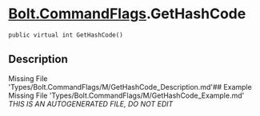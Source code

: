 # [Bolt.CommandFlags](Types/Bolt.CommandFlags.md).GetHashCode
`public virtual int GetHashCode()`
## Description
Missing File 'Types/Bolt.CommandFlags/M/GetHashCode_Description.md'## Example
Missing File 'Types/Bolt.CommandFlags/M/GetHashCode_Example.md'
*THIS IS AN AUTOGENERATED FILE, DO NOT EDIT*
